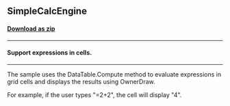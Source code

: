 ## SimpleCalcEngine
#### [Download as zip](https://grapecity.github.io/DownGit/#/home?url=https://github.com/GrapeCity/ComponentOne-WinForms-Samples/tree/master/NetFramework\FlexGrid\CS\SimpleCalc)
____
#### Support expressions in cells.
____
The sample uses the DataTable.Compute method to evaluate expressions in grid cells and displays the results using OwnerDraw. 

For example, if the user types "=2+2", the cell will display "4". 